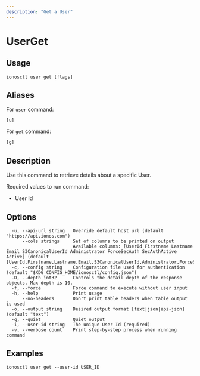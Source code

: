 ```yaml
---
description: "Get a User"
---
```


# UserGet

## Usage

```text
ionosctl user get [flags]
```

## Aliases

For `user` command:

```text
[u]
```

For `get` command:

```text
[g]
```

## Description

Use this command to retrieve details about a specific User.

Required values to run command:

* User Id

## Options

```text
  -u, --api-url string   Override default host url (default "https://api.ionos.com")
      --cols strings     Set of columns to be printed on output 
                         Available columns: [UserId Firstname Lastname Email S3CanonicalUserId Administrator ForceSecAuth SecAuthActive Active] (default [UserId,Firstname,Lastname,Email,S3CanonicalUserId,Administrator,ForceSecAuth,SecAuthActive,Active])
  -c, --config string    Configuration file used for authentication (default "$XDG_CONFIG_HOME/ionosctl/config.json")
  -D, --depth int32      Controls the detail depth of the response objects. Max depth is 10.
  -f, --force            Force command to execute without user input
  -h, --help             Print usage
      --no-headers       Don't print table headers when table output is used
  -o, --output string    Desired output format [text|json|api-json] (default "text")
  -q, --quiet            Quiet output
  -i, --user-id string   The unique User Id (required)
  -v, --verbose count    Print step-by-step process when running command
```

## Examples

```text
ionosctl user get --user-id USER_ID
```

